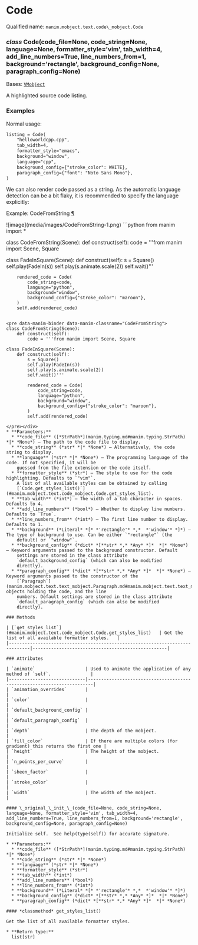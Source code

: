 # Code

Qualified name: `manim.mobject.text.code\_mobject.Code`

### *class* Code(code_file=None, code_string=None, language=None, formatter_style='vim', tab_width=4, add_line_numbers=True, line_numbers_from=1, background='rectangle', background_config=None, paragraph_config=None)

Bases: [`VMobject`](manim.mobject.types.vectorized_mobject.VMobject.md#manim.mobject.types.vectorized_mobject.VMobject)

A highlighted source code listing.

### Examples

Normal usage:

```default
listing = Code(
    "helloworldcpp.cpp",
    tab_width=4,
    formatter_style="emacs",
    background="window",
    language="cpp",
    background_config={"stroke_color": WHITE},
    paragraph_config={"font": "Noto Sans Mono"},
)
```

We can also render code passed as a string. As the automatic language
detection can be a bit flaky, it is recommended to specify the language
explicitly:

<div id="codefromstring" class="admonition admonition-manim-example">
<p class="admonition-title">Example: CodeFromString <a class="headerlink" href="#codefromstring">¶</a></p>![image](media/images/CodeFromString-1.png)
```python
from manim import *

class CodeFromString(Scene):
    def construct(self):
        code = '''from manim import Scene, Square

class FadeInSquare(Scene):
    def construct(self):
        s = Square()
        self.play(FadeIn(s))
        self.play(s.animate.scale(2))
        self.wait()'''

        rendered_code = Code(
            code_string=code,
            language="python",
            background="window",
            background_config={"stroke_color": "maroon"},
        )
        self.add(rendered_code)
```

<pre data-manim-binder data-manim-classname="CodeFromString">
class CodeFromString(Scene):
    def construct(self):
        code = '''from manim import Scene, Square

class FadeInSquare(Scene):
    def construct(self):
        s = Square()
        self.play(FadeIn(s))
        self.play(s.animate.scale(2))
        self.wait()'''

        rendered_code = Code(
            code_string=code,
            language="python",
            background="window",
            background_config={"stroke_color": "maroon"},
        )
        self.add(rendered_code)

</pre></div>
* **Parameters:**
  * **code_file** ([*StrPath*](manim.typing.md#manim.typing.StrPath) *|* *None*) – The path to the code file to display.
  * **code_string** (*str* *|* *None*) – Alternatively, the code string to display.
  * **language** (*str* *|* *None*) – The programming language of the code. If not specified, it will be
    guessed from the file extension or the code itself.
  * **formatter_style** (*str*) – The style to use for the code highlighting. Defaults to `"vim"`.
    A list of all available styles can be obtained by calling
    [`Code.get_styles_list()`](#manim.mobject.text.code_mobject.Code.get_styles_list).
  * **tab_width** (*int*) – The width of a tab character in spaces. Defaults to 4.
  * **add_line_numbers** (*bool*) – Whether to display line numbers. Defaults to `True`.
  * **line_numbers_from** (*int*) – The first line number to display. Defaults to 1.
  * **background** (*Literal* *[* *'rectangle'* *,*  *'window'* *]*) – The type of background to use. Can be either `"rectangle"` (the
    default) or `"window"`.
  * **background_config** (*dict* *[**str* *,* *Any* *]*  *|* *None*) – Keyword arguments passed to the background constructor. Default
    settings are stored in the class attribute
    `default_background_config` (which can also be modified
    directly).
  * **paragraph_config** (*dict* *[**str* *,* *Any* *]*  *|* *None*) – Keyword arguments passed to the constructor of the
    [`Paragraph`](manim.mobject.text.text_mobject.Paragraph.md#manim.mobject.text.text_mobject.Paragraph) objects holding the code, and the line
    numbers. Default settings are stored in the class attribute
    `default_paragraph_config` (which can also be modified
    directly).

### Methods

| [`get_styles_list`](#manim.mobject.text.code_mobject.Code.get_styles_list)   | Get the list of all available formatter styles.   |
|------------------------------------------------------------------------------|---------------------------------------------------|

### Attributes

| `animate`                   | Used to animate the application of any method of `self`.               |
|-----------------------------|------------------------------------------------------------------------|
| `animation_overrides`       |                                                                        |
| `color`                     |                                                                        |
| `default_background_config` |                                                                        |
| `default_paragraph_config`  |                                                                        |
| `depth`                     | The depth of the mobject.                                              |
| `fill_color`                | If there are multiple colors (for gradient) this returns the first one |
| `height`                    | The height of the mobject.                                             |
| `n_points_per_curve`        |                                                                        |
| `sheen_factor`              |                                                                        |
| `stroke_color`              |                                                                        |
| `width`                     | The width of the mobject.                                              |

#### \_original_\_init_\_(code_file=None, code_string=None, language=None, formatter_style='vim', tab_width=4, add_line_numbers=True, line_numbers_from=1, background='rectangle', background_config=None, paragraph_config=None)

Initialize self.  See help(type(self)) for accurate signature.

* **Parameters:**
  * **code_file** ([*StrPath*](manim.typing.md#manim.typing.StrPath) *|* *None*)
  * **code_string** (*str* *|* *None*)
  * **language** (*str* *|* *None*)
  * **formatter_style** (*str*)
  * **tab_width** (*int*)
  * **add_line_numbers** (*bool*)
  * **line_numbers_from** (*int*)
  * **background** (*Literal* *[* *'rectangle'* *,*  *'window'* *]*)
  * **background_config** (*dict* *[**str* *,* *Any* *]*  *|* *None*)
  * **paragraph_config** (*dict* *[**str* *,* *Any* *]*  *|* *None*)

#### *classmethod* get_styles_list()

Get the list of all available formatter styles.

* **Return type:**
  list[str]
